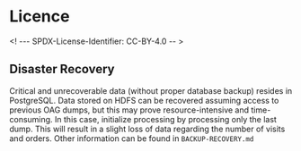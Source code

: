 # Licence

<! --- SPDX-License-Identifier: CC-BY-4.0  -- >

## Disaster Recovery

Critical and unrecoverable data (without proper database backup) resides in PostgreSQL. 
Data stored on HDFS can be recovered assuming access to previous OAG dumps, 
but this may prove resource-intensive and time-consuming. 
In this case, initialize processing by processing only the last dump. 
This will result in a slight loss of data regarding the number of visits and orders. 
Other information can be found in `BACKUP-RECOVERY.md`
